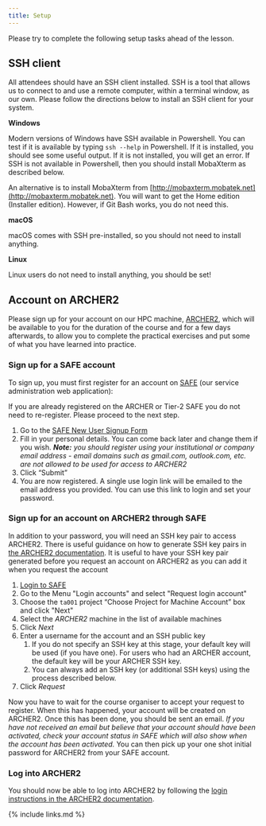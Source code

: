 ```yaml
---
title: Setup
---
```


Please try to complete the following setup tasks ahead of the lesson. 

## SSH client

All attendees should have an SSH client installed.
SSH is a tool that allows us to connect to and use a remote computer, within a terminal window, as our own.
Please follow the directions below to install an SSH client for your system.

**Windows**

Modern versions of Windows have SSH available in Powershell. You can test if it is available by typing `ssh --help` in Powershell. If it is
installed, you should see some useful output. If it is not installed, you will get an error. If SSH is not available in Powershell, then
you should install MobaXterm as described below.

An alternative is to install MobaXterm from [http://mobaxterm.mobatek.net](http://mobaxterm.mobatek.net). You will want to get the Home edition (Installer edition). However, if Git Bash works, you do not need this.

**macOS**

macOS comes with SSH pre-installed, so you should not need to install anything.

**Linux**

Linux users do not need to install anything, you should be set!

## Account on ARCHER2

Please sign up for your account on our HPC machine, [ARCHER2](https://www.archer2.ac.uk/), which will be available to
you for the duration of the course and for a few days afterwards, to allow you to
complete the practical exercises and put some of what you have learned into practice.

### Sign up for a SAFE account

To sign up, you must first register for an account on [SAFE](https://safe.epcc.ed.ac.uk/) (our service administration web application):

If you are already registered on the ARCHER or Tier-2 SAFE you do not need to re-register. Please proceed to the next step.

1. Go to the [SAFE New User Signup Form](https://safe.epcc.ed.ac.uk/signup.jsp)
2. Fill in your personal details. You can come back later and change them if you wish. _**Note:** you should register using your institutional or company email address - email domains such as gmail.com, outlook.com, etc. are not allowed to be used for access to ARCHER2_
3. Click “Submit”
4. You are now registered. A single use login link will be emailed to the email address you provided. You can use this link to login and set your password.

### Sign up for an account on ARCHER2 through SAFE

In addition to your password, you will need an SSH key pair to access ARCHER2. There is useful guidance on how
to generate SSH key pairs in [the ARCHER2 documentation](https://docs.archer2.ac.uk/user-guide/connecting/#ssh-key-pairs).
It is useful to have your SSH key pair generated before you request an account on ARCHER2 as you can add it when 
you request the account

1. [Login to SAFE](https://safe.epcc.ed.ac.uk)
2. Go to the Menu "Login accounts" and select "Request login account"
3. Choose the `ta001` project “Choose Project for Machine Account” box and click "Next"
4.  Select the *ARCHER2* machine in the list of available machines
5.  Click *Next*
6.  Enter a username for the account and an SSH public
    key
    1.  If you do not specify an SSH key at this stage, your default
        key will be used (if you have one). For users who had an ARCHER
        account, the default key will be your ARCHER SSH key.
    2.  You can always add an SSH key (or additional SSH keys) using
        the process described below.
7.  Click *Request*

Now you have to wait for the course organiser to accept your request to register. When this has happened, your account will be created on ARCHER2.
Once this has been done, you should be sent an email. _If you have not received an email but believe that your account should have been activated, check your account status in SAFE which will also show when the account has been activated._ You can then pick up your one shot initial password for ARCHER2 from your SAFE account.

### Log into ARCHER2

You should now be able to log into ARCHER2 by following the [login instructions in the ARCHER2 documentation](https://docs.archer2.ac.uk/user-guide/connecting/#ssh-clients).



{% include links.md %}

